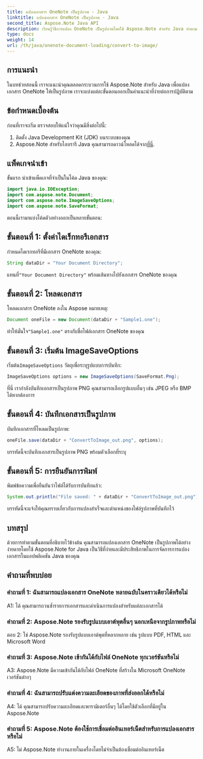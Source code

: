 ```yaml
---
title: แปลงเอกสาร OneNote เป็นรูปภาพ - Java
linktitle: แปลงเอกสาร OneNote เป็นรูปภาพ - Java
second_title: Aspose.Note Java API
description: เรียนรู้วิธีการแปลง OneNote เป็นรูปภาพโดยใช้ Aspose.Note สำหรับ Java ทำตามขั้นตอนง่ายๆ โหลดเอกสาร เริ่มต้นตัวเลือก และบันทึกเป็น PNG
type: docs
weight: 14
url: /th/java/onenote-document-loading/convert-to-image/
---
```

## การแนะนำ

ในบทช่วยสอนนี้ เราจะแนะนำคุณตลอดกระบวนการใช้ Aspose.Note สำหรับ Java เพื่อแปลงเอกสาร OneNote ให้เป็นรูปภาพ เราจะแบ่งแต่ละขั้นตอนออกเป็นคำแนะนำที่ง่ายต่อการปฏิบัติตาม

## ข้อกำหนดเบื้องต้น

ก่อนที่เราจะเริ่ม ตรวจสอบให้แน่ใจว่าคุณมีสิ่งต่อไปนี้:

1. ติดตั้ง Java Development Kit (JDK) บนระบบของคุณ
2.  Aspose.Note สำหรับไลบรารี Java คุณสามารถดาวน์โหลดได้จาก[ที่นี่](https://releases.aspose.com/note/java/).

## แพ็คเกจนำเข้า

ขั้นแรก นำเข้าแพ็คเกจที่จำเป็นในโค้ด Java ของคุณ:

```java
import java.io.IOException;
import com.aspose.note.Document;
import com.aspose.note.ImageSaveOptions;
import com.aspose.note.SaveFormat;
```

ตอนนี้เรามาแบ่งโค้ดตัวอย่างออกเป็นหลายขั้นตอน:

## ขั้นตอนที่ 1: ตั้งค่าไดเร็กทอรีเอกสาร

กำหนดไดเรกทอรีที่มีเอกสาร OneNote ของคุณ:

```java
String dataDir = "Your Document Directory";
```

 แทนที่`"Your Document Directory"` พร้อมเส้นทางไปยังเอกสาร OneNote ของคุณ

## ขั้นตอนที่ 2: โหลดเอกสาร

โหลดเอกสาร OneNote ลงใน Aspose หมายเหตุ:

```java
Document oneFile = new Document(dataDir + "Sample1.one");
```

 ทำให้มั่นใจ`"Sample1.one"` ตรงกับชื่อไฟล์เอกสาร OneNote ของคุณ

## ขั้นตอนที่ 3: เริ่มต้น ImageSaveOptions

 เริ่มต้น`ImageSaveOptions` วัตถุเพื่อระบุรูปแบบการบันทึก:

```java
ImageSaveOptions options = new ImageSaveOptions(SaveFormat.Png);
```

ที่นี่ เรากำลังบันทึกเอกสารเป็นรูปภาพ PNG คุณสามารถเลือกรูปแบบอื่นๆ เช่น JPEG หรือ BMP ได้หากต้องการ

## ขั้นตอนที่ 4: บันทึกเอกสารเป็นรูปภาพ

บันทึกเอกสารที่โหลดเป็นรูปภาพ:

```java
oneFile.save(dataDir + "ConvertToImage_out.png", options);
```

บรรทัดนี้จะบันทึกเอกสารเป็นรูปภาพ PNG พร้อมตัวเลือกที่ระบุ

## ขั้นตอนที่ 5: การยืนยันการพิมพ์

พิมพ์ข้อความเพื่อยืนยันว่าไฟล์ได้รับการบันทึกแล้ว:

```java
System.out.println("File saved: " + dataDir + "ConvertToImage_out.png");
```

บรรทัดนี้จะแจ้งให้คุณทราบเกี่ยวกับการแปลงสำเร็จและตำแหน่งของไฟล์รูปภาพที่บันทึกไว้

## บทสรุป

ด้วยการทำตามขั้นตอนที่อธิบายไว้ข้างต้น คุณสามารถแปลงเอกสาร OneNote เป็นรูปภาพได้อย่างง่ายดายโดยใช้ Aspose.Note for Java เป็นวิธีที่ง่ายและมีประสิทธิภาพในการจัดการการแปลงเอกสารในแอปพลิเคชัน Java ของคุณ

## คำถามที่พบบ่อย

### คำถามที่ 1: ฉันสามารถแปลงเอกสาร OneNote หลายฉบับในคราวเดียวได้หรือไม่

A1: ได้ คุณสามารถวนซ้ำรายการเอกสารและดำเนินการแปลงสำหรับแต่ละเอกสารได้

### คำถามที่ 2: Aspose.Note รองรับรูปแบบเอาต์พุตอื่นๆ นอกเหนือจากรูปภาพหรือไม่

ตอบ 2: ใช่ Aspose.Note รองรับรูปแบบเอาต์พุตที่หลากหลาย เช่น รูปแบบ PDF, HTML และ Microsoft Word

### คำถามที่ 3: Aspose.Note เข้ากันได้กับไฟล์ OneNote ทุกเวอร์ชันหรือไม่

A3: Aspose.Note มีความเข้ากันได้กับไฟล์ OneNote ที่สร้างใน Microsoft OneNote เวอร์ชันต่างๆ

### คำถามที่ 4: ฉันสามารถปรับแต่งความละเอียดของภาพที่ส่งออกได้หรือไม่

A4: ได้ คุณสามารถปรับความละเอียดและพารามิเตอร์อื่นๆ ได้โดยใช้ตัวเลือกที่มีอยู่ใน Aspose.Note

### คำถามที่ 5: Aspose.Note ต้องใช้การเชื่อมต่ออินเทอร์เน็ตสำหรับการแปลงเอกสารหรือไม่

A5: ไม่ Aspose.Note ทำงานภายในเครื่องโดยไม่จำเป็นต้องเชื่อมต่ออินเทอร์เน็ต